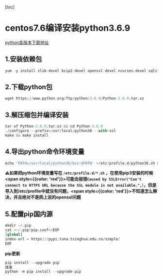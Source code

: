 [toc]



# centos7.6编译安装python3.6.9

[python各版本下载地址](https://www.python.org/ftp/python/)

## 1.安装依赖包

```python
yum -y install zlib-devel bzip2-devel openssl-devel ncurses-devel sqlite-devel readline-devel tk-devel libffi-devel gcc gcc-c++ make
```



## 2.下载python包

```python
wget https://www.python.org/ftp/python/3.6.9/Python-3.6.9.tar.xz
```



## 3.解压缩包并编译安装

```python
tar xf Python-3.6.9.tar.xz && cd Python-3.6.9
./configure --prefix=/usr/local/python36 --with-ssl
make && make install
```



## 4.导出python命令环境变量

```python
echo 'PATH=/usr/local/python36/bin:$PATH' >/etc/profile.d/python36.sh && source /etc/profile
```

**⚠️如果把python环境变量写在 `/etc/profile.d/*.sh` ，在使用pip3安装的时候<span style={{color: 'red'}}>可能</span>会报错``Caused by SSLError("Can't connect to HTTPS URL because the SSL module is not available.",）``，但是导入到/etc/profile中就没有问题，<span style={{color: 'red'}}>不知道怎么解决，并且绝对不是网上说的openssl问题</span>**





## 5.配置pip国内源

```python
mkdir ~/.pip
cat >~/.pip/pip.conf<<EOF
[global]
index-url = https://pypi.tuna.tsinghua.edu.cn/simple/
EOF
```



**pip更新**

```python
pip install --upgrade pip
或者
python -m pip install --upgrade pip 
```
